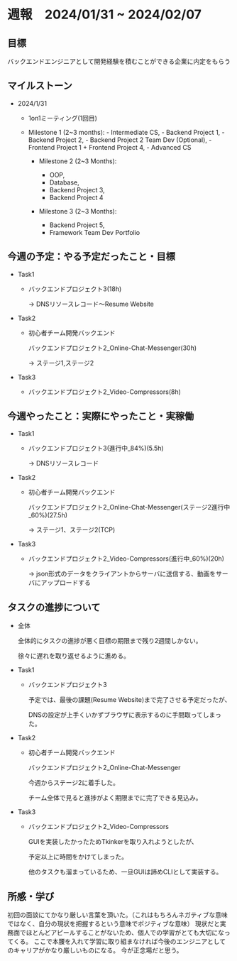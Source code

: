 # 週報　2024/01/31 ~ 2024/02/07

## 目標
バックエンドエンジニアとして開発経験を積むことができる企業に内定をもらう

## マイルストーン
- 2024/1/31
    - 1on1ミーティング(1回目)
    - Milestone 1 (2~3 months):
            - Intermediate CS,
            - Backend Project 1,
            - Backend Project 2,
            - Backend Project 2 Team Dev (Optional),
            - Frontend Project 1 + Frontend Project 4,
            - Advanced CS

        - Milestone 2 (2~3 Months):
            - OOP,
            - Database,
            - Backend Project 3,
            - Backend Project 4

        - Milestone 3 (2~3 Months):
            - Backend Project 5,
            - Framework Team Dev Portfolio

## 今週の予定：やる予定だったこと・目標
- Task1
    - バックエンドプロジェクト3(18h)

        → DNSリソースレコード〜Resume Website
- Task2
    - 初心者チーム開発バックエンド

        バックエンドプロジェクト2_Online-Chat-Messenger(30h)
        
        → ステージ1,ステージ2

- Task3
    - バックエンドプロジェクト2_Video-Compressors(8h)

## 今週やったこと：実際にやったこと・実稼働
- Task1
    - バックエンドプロジェクト3(進行中_84%)(5.5h)
    
        → DNSリソースレコード
- Task2
    - 初心者チーム開発バックエンド

        バックエンドプロジェクト2_Online-Chat-Messenger(ステージ2進行中_60%)(27.5h)

        → ステージ1、ステージ2(TCP)

- Task3
    - バックエンドプロジェクト2_Video-Compressors(進行中_60%)(20h)

        → json形式のデータをクライアントからサーバに送信する、動画をサーバにアップロードする

## タスクの進捗について
- 全体

    全体的にタスクの進捗が悪く目標の期限まで残り2週間しかない。
    
    徐々に遅れを取り返せるように進める。

- Task1
    - バックエンドプロジェクト3
    
        予定では、最後の課題(Resume Website)まで完了させる予定だったが、
        
        DNSの設定が上手くいかずブラウザに表示するのに手間取ってしまった。

- Task2
    - 初心者チーム開発バックエンド

        バックエンドプロジェクト2_Online-Chat-Messenger

        今週からステージ2に着手した。
        
        チーム全体で見ると進捗がよく期限までに完了できる見込み。

- Task3
    - バックエンドプロジェクト2_Video-Compressors

        GUIを実装したかったためTkinkerを取り入れようとしたが、

        予定以上に時間をかけてしまった。

        他のタスクも溜まっているため、一旦GUIは諦めCLIとして実装する。
    
## 所感・学び
初回の面談にてかなり厳しい言葉を頂いた。（これはもちろんネガティブな意味ではなく、自分の現状を把握するという意味でポジティブな意味）
現状だと実務面でほとんどアピールすることがないため、個人での学習がとても大切になってくる。
ここで本腰を入れて学習に取り組まなければ今後のエンジニアとしてのキャリアがかなり厳しいものになる。
今が正念場だと思う。
